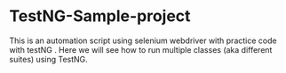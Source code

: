 # TestNG-Sample-project
This is an automation script using selenium webdriver with practice code with testNG . Here we will see how to run multiple classes (aka different suites) using TestNG. 
